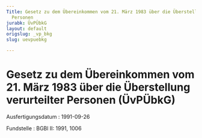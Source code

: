 ```yaml
---
Title: Gesetz zu dem Übereinkommen vom 21. März 1983 über die Überstellung verurteilter
  Personen
jurabk: ÜvPÜbkG
layout: default
origslug: _vp_bkg
slug: uevpuebkg

---
```


# Gesetz zu dem Übereinkommen vom 21. März 1983 über die Überstellung verurteilter Personen (ÜvPÜbkG)

Ausfertigungsdatum
:   1991-09-26

Fundstelle
:   BGBl II: 1991, 1006

